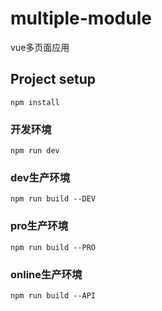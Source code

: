 # multiple-module
vue多页面应用
## Project setup
```
npm install
```

### 开发环境
```
npm run dev
```

### dev生产环境 
```
npm run build --DEV
```
### pro生产环境
```
npm run build --PRO
```
### online生产环境
```
npm run build --API
```
